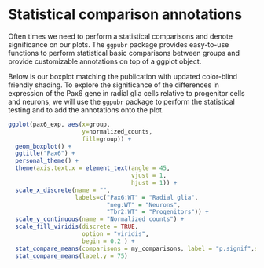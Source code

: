 # Statistical comparison annotations

Often times we need to perform a statistical comparisons and denote significance on our plots. The `ggpubr` package provides easy-to-use functions to perform statistical basic comparisons between groups and provide customizable annotations on top of a ggplot object. 

Below is our boxplot matching the publication with updated color-blind friendly shading. To explore the significance of the differences in expression of the Pax6 gene in radial glia cells relative to progenitor cells and neurons, we will use the `ggpubr` package to perform the statistical testing and to add the annotations onto the plot.

```r
ggplot(pax6_exp, aes(x=group, 
                     y=normalized_counts, 
                     fill=group)) +
  geom_boxplot() +
  ggtitle("Pax6") +
  personal_theme() +
  theme(axis.text.x = element_text(angle = 45, 
                                   vjust = 1, 
                                   hjust = 1)) +
  scale_x_discrete(name = "",
                   labels=c("Pax6:WT" = "Radial glia",
                            "neg:WT" = "Neurons", 
                            "Tbr2:WT" = "Progenitors")) +
  scale_y_continuous(name = "Normalized counts") +
  scale_fill_viridis(discrete = TRUE,
                     option = "viridis",
                     begin = 0.2 ) +
  stat_compare_means(comparisons = my_comparisons, label = "p.signif",symnum.args = p_labeling) + # Add pairwise comparisons p-value
  stat_compare_means(label.y = 75)
  ```
